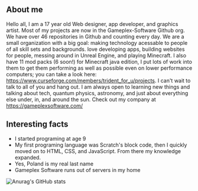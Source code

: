 ## About me

Hello all, I am a 17 year old Web designer, app developer, and graphics artist. Most of my projects are now in the Gameplex-Software Github org. We have over 46 repositories in Github and counting every day. We are a small organization with a big goal: making technology acessable to people of all skill sets and backgrounds.  love developing apps, building websites for people, messing around in Unreal Engine, and playing Minecraft. I also have 11 mod packs (6 soon!) for Minecraft java edition, I put lots of work into them to get them performing as well as possible even on lower performance computers; you can take a look here: https://www.curseforge.com/members/trident_for_u/projects. I can't wait to talk to all of you and hang out. I am always open to learning new things and talking about tech, quantum physics, astronomy, and just about everything else under, in, and around the sun. Check out my company at https://gameplexsoftware.com/ 

## Interesting facts
- I started programing at age 9
- My  first programing language was Scratch's block code, then I quickly moved on to HTML, CSS, and JavaScript. From there my knowledge expanded.
- Yes, Poland is my real last name
- Gameplex Software runs out of servers in my home

![Anurag's GitHub stats](https://github-readme-stats.vercel.app/api?username=tristanpoland&count_private=true&theme=dark&show_icons=true&custom_title=My%20stats)


